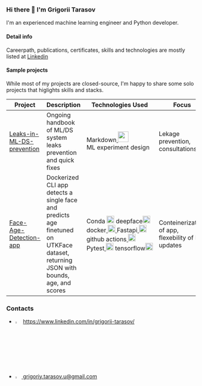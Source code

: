 ### Hi there 👋 I'm Grigorii Tarasov

I'm an experienced machine learning engineer and Python developer.

#### Detail info

Careerpath, publications, certificates, skills and technologies are mostly listed at [Linkedin](https://www.linkedin.com/in/grigorii-tarasov)

#### Sample projects

While most of my projects are closed-source, I'm happy to share some solo projects that higlights skills and stacks.
<!---
| Project | Description | Technologies Used  | Focus |
| ----------- | ------------- | ------------ | ------------- |
| [Leaks-in-ML-DS-prevention](https://github.com/GrigoriiTarasov/Leaks-in-ML-DS-prevention) | Ongoing handbook of ML/DS system leaks prevention and quick fixes  | Markdown<a href="https://en.wikipedia.org/wiki/Markdown" target="_blank" rel="noreferrer"> <img src="https://upload.wikimedia.org/wikipedia/commons/thumb/4/48/Markdown-mark.svg/96px-Markdown-mark.svg.png" width="28"/> </a> </br> ML experiment design | Lekage prevention, consultations |
| [Face-Age-Detection-app](https://github.com/GrigoriiTarasov/Face-Age-Detection-app) | Dockerized CLI app detects a single face and predicts age finetuned on UTKFace dataset, returning JSON with bounds, age, and scores |<nobr>Conda<a href="https://docs.anaconda.com/" target="_blank" rel="noreferrer"><img src="https://docs.anaconda.com/_static/Anaconda_Icon.png" width="20" /></a> deepface<a href="https://github.com/serengil/deepface" target="_blank" rel="noreferrer"><img src="https://raw.githubusercontent.com/serengil/deepface/master/icon/deepface-icon-labeled.png" width="20"/></a></nobr></br><nobr>docker<a href="https://www.docker.com/" target="_blank" rel="noreferrer"> <img src="https://www.docker.com/wp-content/uploads/2024/01/icon-docker-square.svg" width="20"/> </a></nobr>Fastapi<a href="https://fastapi.tiangolo.com/" target="_blank" rel="noreferrer"> <img src="https://cdn.worldvectorlogo.com/logos/fastapi.svg" width="20"/> </a></nobr> github actions<a href="https://github.com/actions" target="_blank" rel="noreferrer"> <img src="https://avatars.githubusercontent.com/u/44036562?s=200&v=4" width="20" /></br> <nobr></a> Pytest<a href="https://docs.pytest.org/en/8.2.x/" target="_blank" rel="noreferrer"> <img src="https://docs.pytest.org/en/8.2.x/_static/favicon.png" width="20" /> </a> tensorflow<a href="https://www.tensorflow.org" target="_blank" rel="noreferrer"><img src="https://www.vectorlogo.zone/logos/tensorflow/tensorflow-icon.svg" width="20"/></a></nobr>| Conteinerization of app, flexebility of ML updates |
-->

<table>
  <thead>
    <tr>
      <th>Project</th>
      <th>Description</th>
      <th>Technologies Used</th>
      <th>Focus</th>
    </tr>
  </thead>
  <tbody>
    <tr>
      <td><a href="https://github.com/GrigoriiTarasov/Leaks-in-ML-DS-prevention" target="_blank" rel="noreferrer">Leaks-in-ML-DS-prevention</a></td>
      <td>Ongoing handbook of ML/DS system leaks prevention </br> and quick fixes</td>
      <td>Markdown<a href="https://en.wikipedia.org/wiki/Markdown" target="_blank" rel="noreferrer"> <img src="https://upload.wikimedia.org/wikipedia/commons/thumb/4/48/Markdown-mark.svg/96px-Markdown-mark.svg.png" width="28"/> </a> </br> ML experiment design</td>
      <td>Lekage prevention,</br> consultations </td>
    </tr>
    <tr>
      <td><a href="https://github.com/GrigoriiTarasov/Face-Age-Detection-app" target="_blank" rel="noreferrer">Face-Age-Detection-app</a></td>
      <td>Dockerized CLI app detects a single face and predicts </br> age finetuned on UTKFace dataset, returning JSON with </br> bounds, age, and scores</td>
      <td>
        <nobr>Conda <a href="https://docs.anaconda.com/" target="_blank" rel="noreferrer"><img src="https://docs.anaconda.com/_static/Anaconda_Icon.png" width="20" /></a> deepface<a href="https://github.com/serengil/deepface" target="_blank" rel="noreferrer"><img src="https://raw.githubusercontent.com/serengil/deepface/master/icon/deepface-icon-labeled.png" width="20"/></a></nobr></br>
        <nobr>docker<a href="https://www.docker.com/" target="_blank" rel="noreferrer"> <img src="https://www.docker.com/wp-content/uploads/2024/01/icon-docker-square.svg" width="20"/> </a>Fastapi<a href="https://fastapi.tiangolo.com/" target="_blank" rel="noreferrer"> <img src="https://cdn.worldvectorlogo.com/logos/fastapi.svg" width="20"/> </a></nobr></br> 
        github actions<a href="https://github.com/actions" target="_blank" rel="noreferrer"> <img src="https://avatars.githubusercontent.com/u/44036562?s=200&v=4" width="20" /></a></br> 
        <nobr> Pytest<a href="https://docs.pytest.org/en/8.2.x/" target="_blank" rel="noreferrer"> <img src="https://docs.pytest.org/en/8.2.x/_static/favicon.png" width="20" /></a> tensorflow<a href="https://www.tensorflow.org" target="_blank" rel="noreferrer"><img src="https://www.vectorlogo.zone/logos/tensorflow/tensorflow-icon.svg" width="20"/></a></nobr>
      </td>
      <td>Conteinerization of app,</br> flexebility of ML updates</td>
    </tr>
  </tbody>
</table>




### Contacts

- [<img src="https://img.icons8.com/color/48/000000/linkedin.png" width="3.5%"/>](https://www.linkedin.com/in/grigorii-tarasov/) https://www.linkedin.com/in/grigorii-tarasov/
- <a href="mailto:grigoriy.tarasov.u@gmail.com"> <img src="https://img.icons8.com/fluent/48/000000/gmail.png" width="3.5%"/> grigoriy.tarasov.u@gmail.com

